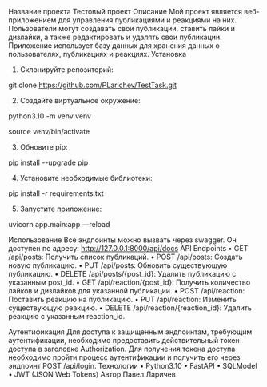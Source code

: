 ﻿Название проекта
Тестовый проект
Описание
Мой проект является веб-приложением для управления публикациями и реакциями на них. Пользователи могут создавать свои публикации, ставить лайки и дизлайки, а также редактировать и удалять свои публикации. Приложение использует базу данных для хранения данных о пользователях, публикациях и реакциях.
Установка

1. Склонируйте репозиторий:

git clone https://github.com/PLarichev/TestTask.git

2. Создайте виртуальное окружение:

python3.10 -m venv venv

source venv/bin/activate

3. Обновите pip:

pip install --upgrade pip

4. Установите необходимые библиотеки:

pip install -r requirements.txt

5. Запустите приложение:

uvicorn app.main:app —reload



Использование
Все эндпоинты можно вызвать через swagger. Он доступен по адресу:
http://127.0.0.1:8000/api/docs
API Endpoints
    • GET /api/posts: Получить список публикаций.
    • POST /api/posts: Создать новую публикацию.
    • PUT /api/posts: Обновить существующую публикацию.
    • DELETE /api/posts/{post_id}: Удалить публикацию с указанным post_id.
    • GET /api/reaction/{post_id}: Получить количество лайков и дизлайков для указанной публикации.
    • POST /api/reaction: Поставить реакцию на публикацию.
    • PUT /api/reaction: Изменить существующую реакцию.
    • DELETE /api/reaction/{reaction_id}: Удалить реакцию с указанным reaction_id.

Аутентификация
Для доступа к защищенным эндпоинтам, требующим аутентификации, необходимо предоставить действительный токен доступа в заголовке Authorization. Для получения токена доступа необходимо пройти процесс аутентификации и получить его через эндпоинт POST /api/login.
Технологии
    • Python3.10
    • FastAPI
    • SQLModel
    • JWT (JSON Web Tokens)
Автор
Павел Ларичев

